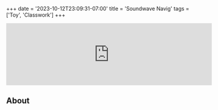 +++
date = '2023-10-12T23:09:31-07:00'
title = 'Soundwave Navig'
tags = ['Toy', 'Classwork']
+++

<iframe frameborder="0" src="https://itch.io/embed/2309657" width="552" height="167"><a href="https://datame.itch.io/echo-prototype">Soundwave Navig (Toy) by Datame</a></iframe>

## About